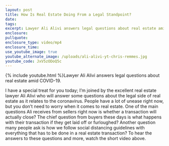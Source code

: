 ```yaml
---
layout: post
title: How Is Real Estate Doing From a Legal Standpoint?
date:
tags:
excerpt: Lawyer Ali Alivi answers legal questions about real estate amid COVID-19.
enclosure:
pullquote:
enclosure_type: video/mp4
enclosure_time:
use_youtube_image: true
youtube_alternate_image: /uploads/ali-alivi-yt-chris-remmes.jpg
youtube_code: JxV5zODoQ5c
---
```


{% include youtube.html %}Lawyer Ali Alivi answers legal questions about real estate amid COVID-19.

I have a special treat for you today; I’m joined by the excellent real estate lawyer Ali Alivi who will answer some questions about the legal side of real estate as it relates to the coronavirus. People have a lot of unease right now, but you don’t need to worry when it comes to real estate. One of the main questions Ali receives from sellers right now is whether a transaction will actually close? The chief question from buyers these days is what happens with their transaction if they get laid off or furloughed? Another question many people ask is how we follow social distancing guidelines with everything that has to be done in a real estate transaction? To hear the answers to these questions and more, watch the short video above.&nbsp;

&nbsp;